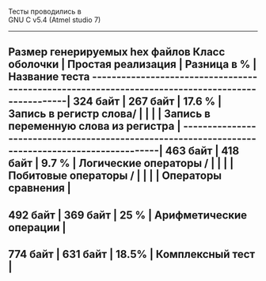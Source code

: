 
﻿Тесты проводились в \
GNU C v5.4 (Atmel studio 7)

*************************************************************************************************
Размер генерируемых hex файлов
Класс оболочки	|  Простая реализация	| Разница в %	| Название теста
-------------------------------------------------------------------------------------------------|
324 байт	| 267 байт		| 17.6 %	| Запись в регистр слова/		 |
		|			| 		| Запись в переменную слова из регистра  |
-------------------------------------------------------------------------------------------------|
463 байт	| 418 байт		| 9.7 %		| Логические операторы /		 |
		|			| 		| Побитовые операторы /			 |
		|			| 		| Операторы сравнения			 |
-------------------------------------------------------------------------------------------------
492 байт	| 369 байт		| 25 %		| Арифметические операции		 |
-------------------------------------------------------------------------------------------------
774 байт	| 631 байт		| 18.5%		| Комплексный тест			 |
-------------------------------------------------------------------------------------------------

